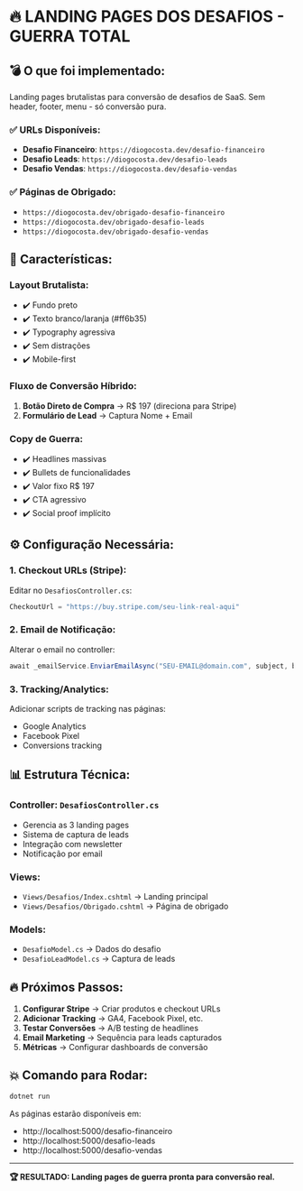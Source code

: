 # 🔥 LANDING PAGES DOS DESAFIOS - GUERRA TOTAL

## 💣 O que foi implementado:

Landing pages brutalistas para conversão de desafios de SaaS. Sem header, footer, menu - só conversão pura.

### ✅ URLs Disponíveis:

- **Desafio Financeiro**: `https://diogocosta.dev/desafio-financeiro`
- **Desafio Leads**: `https://diogocosta.dev/desafio-leads` 
- **Desafio Vendas**: `https://diogocosta.dev/desafio-vendas`

### ✅ Páginas de Obrigado:

- `https://diogocosta.dev/obrigado-desafio-financeiro`
- `https://diogocosta.dev/obrigado-desafio-leads`
- `https://diogocosta.dev/obrigado-desafio-vendas`

## 🚀 Características:

### Layout Brutalista:
- ✔️ Fundo preto
- ✔️ Texto branco/laranja (#ff6b35)
- ✔️ Typography agressiva
- ✔️ Sem distrações
- ✔️ Mobile-first

### Fluxo de Conversão Híbrido:
1. **Botão Direto de Compra** → R$ 197 (direciona para Stripe)
2. **Formulário de Lead** → Captura Nome + Email

### Copy de Guerra:
- ✔️ Headlines massivas
- ✔️ Bullets de funcionalidades
- ✔️ Valor fixo R$ 197
- ✔️ CTA agressivo
- ✔️ Social proof implícito

## ⚙️ Configuração Necessária:

### 1. Checkout URLs (Stripe):
Editar no `DesafiosController.cs`:

```csharp
CheckoutUrl = "https://buy.stripe.com/seu-link-real-aqui"
```

### 2. Email de Notificação:
Alterar o email no controller:

```csharp
await _emailService.EnviarEmailAsync("SEU-EMAIL@domain.com", subject, body);
```

### 3. Tracking/Analytics:
Adicionar scripts de tracking nas páginas:
- Google Analytics
- Facebook Pixel
- Conversions tracking

## 📊 Estrutura Técnica:

### Controller: `DesafiosController.cs`
- Gerencia as 3 landing pages
- Sistema de captura de leads
- Integração com newsletter
- Notificação por email

### Views:
- `Views/Desafios/Index.cshtml` → Landing principal
- `Views/Desafios/Obrigado.cshtml` → Página de obrigado

### Models:
- `DesafioModel.cs` → Dados do desafio
- `DesafioLeadModel.cs` → Captura de leads

## 🔥 Próximos Passos:

1. **Configurar Stripe** → Criar produtos e checkout URLs
2. **Adicionar Tracking** → GA4, Facebook Pixel, etc.
3. **Testar Conversões** → A/B testing de headlines
4. **Email Marketing** → Sequência para leads capturados
5. **Métricas** → Configurar dashboards de conversão

## 💥 Comando para Rodar:

```bash
dotnet run
```

As páginas estarão disponíveis em:
- http://localhost:5000/desafio-financeiro
- http://localhost:5000/desafio-leads  
- http://localhost:5000/desafio-vendas

---

**🏆 RESULTADO: Landing pages de guerra pronta para conversão real.** 
